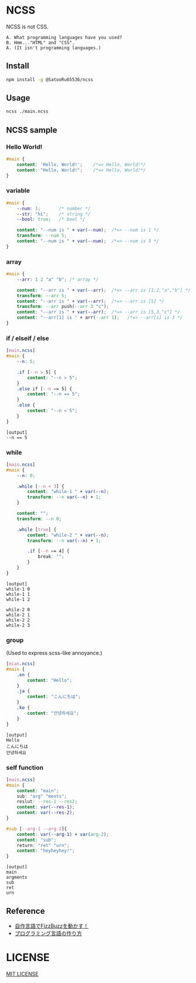 # NCSS
NCSS is not CSS.

```
A. What programming languages have you used?
B. Hmm..."HTML" and "CSS".
A. (It isn't programming languages.)
```

## Install
```zsh
npm install -g @SatooRu65536/ncss
```

## Usage
```zsh
ncss ./main.ncss
```

## NCSS sample

### Hello World!
```css
#main {
    content: 'Hello, World!';    /*=> Hello, World!*/
    content: "Hello, World!";    /*=> Hello, World!*/
}
```

### variable
```css
#main {
    --num: 1;       /* number */
    --str: "hi";    /* string */
    --bool: true;   /* bool */

    content: "--num is " + var(--num);  /*=> --num is 1 */
    transform: --num 5;
    content: "--num is " + var(--num);  /*=> --num is 5 */
}
```

### array
```css
#main {
    --arr: 1 2 "a" "b"; /* array */

    content: "--arr is " + var(--arr);  /*=> --arr is [1,2,"a","b"] */
    transform: --arr 5;
    content: "--arr is " + var(--arr);  /*=> --arr is [5] */
    transform: --arr push(--arr 3 "c");
    content: "--arr is " + var(--arr);  /*=> --arr is [5,3,"c"] */
    content: "--arr[1] is " + arr(--arr 1);   /*=> --arr[1] is 3 */
}
```

### if / elseif / else
```css
[main.ncss]
#main {
    --n: 5;

    .if [--n > 5] {
        content: "--n > 5";
    }
    .else if [--n == 5] {
        content: "--n == 5";
    }
    .else {
        content: "--n < 5";
    }
}
```
```
[output]
--n == 5
```

### while
```css
[main.ncss]
#main {
    --n: 0;

    .while [--n < 3] {
        content: "while-1 " + var(--n);
        transform: --n var(--n) + 1;
    }

    content: "";
    transform: --n 0;

    .while [true] {
        content: "while-2 " + var(--n);
        transform: --n var(--n) + 1;

        .if [--n == 4] {
            break: "";
        }
    }
}
```
```
[output]
while-1 0
while-1 1
while-1 2

while-2 0
while-2 1
while-2 2
while-2 3
```

### group
(Used to express scss-like annoyance.)
```css
[mian.ncss]
#main {
    .en {
        content: "Hello";
    }
    .ja {
        content: "こんにちは";
    }
    .ko {
        content: "안녕하세요";
    }
}
```
```
[output]
Hello
こんにちは
안녕하세요
```

### self function
```css
[main.ncss]
#main {
    content: "main";
    sub: "arg" "ments";
    reslut: --res-1 --res2;
    content: var(--res-1);
    content: var(--res-2);
}

#sub [--arg-1 --arg-2]{
    content: var(--arg-1) + var(arg-2);
    content: "sub";
    return: "ret" "urn";
    content: "heyheyhey!";
}
```
```
[output]
main
argments
sub
ret
urn
```

## Reference
- [自作言語でFizzBuzzを動かす！](https://zenn.dev/koduki/articles/fb7e20f3719ec5)
- [プログラミング言語の作り方](https://3iz.jp/)

## 

# LICENSE
[MIT LICENSE](./LICENSE)